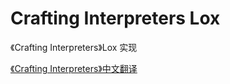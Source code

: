# Crafting Interpreters Lox

《Crafting Interpreters》Lox 实现

[《Crafting Interpreters》中文翻译](https://github.com/GuoYaxiang/craftinginterpreters_zh)
